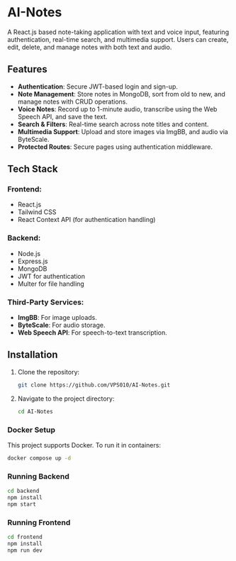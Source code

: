 # AI-Notes

A React.js based note-taking application with text and voice input, featuring authentication, real-time search, and multimedia support. Users can create, edit, delete, and manage notes with both text and audio.

## Features

- **Authentication**: Secure JWT-based login and sign-up.
- **Note Management**: Store notes in MongoDB, sort from old to new, and manage notes with CRUD operations.
- **Voice Notes**: Record up to 1-minute audio, transcribe using the Web Speech API, and save the text.
- **Search & Filters**: Real-time search across note titles and content.
- **Multimedia Support**: Upload and store images via ImgBB, and audio via ByteScale.
- **Protected Routes**: Secure pages using authentication middleware.

## Tech Stack

### Frontend:
- React.js
- Tailwind CSS
- React Context API (for authentication handling)

### Backend:
- Node.js
- Express.js
- MongoDB
- JWT for authentication
- Multer for file handling

### Third-Party Services:
- **ImgBB**: For image uploads.
- **ByteScale**: For audio storage.
- **Web Speech API**: For speech-to-text transcription.

## Installation

1. Clone the repository:
   ```sh
   git clone https://github.com/VPS010/AI-Notes.git
   ```
2. Navigate to the project directory:
   ```sh
   cd AI-Notes
   ```
   
### Docker Setup
This project supports Docker. To run it in containers:
```sh
docker compose up -d
```

### Running Backend
```sh
cd backend
npm install
npm start
```

### Running Frontend
```sh
cd frontend
npm install
npm run dev
```

